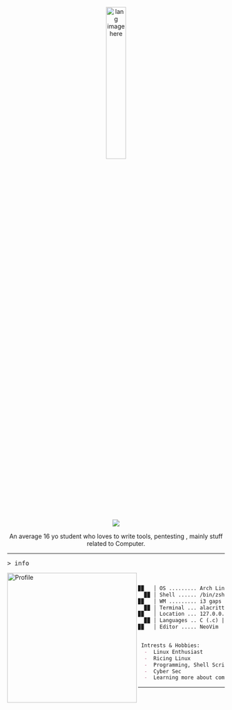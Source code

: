 <p align="center"><img width="30%" src="https://github.com/alansmathew/alansmathew/raw/master/lang.gif" alt="lang image here" /></p>

<p align="center"><img src="https://readme-typing-svg.demolab.com/?font=Iosevka&color=1ba2cf&vCenter=true&width=210&height=35&lines=Hey,+It's+Raina" /> </p>

<p align="center">An average 16 yo student who loves to write tools, pentesting , mainly stuff related to Computer.</p>

---

<kbd>> info</kbd>

<img align="left" src="https://avatars.githubusercontent.com/u/131177110?v=4" alt="Profile" height="300" width="300">


```markdown

  
▉▉   │ OS ......... Arch Linux (btw) x86_64
  ▉▉ │ Shell ...... /bin/zsh
▉▉   │ WM ......... i3 gaps | awesome
  ▉▉ │ Terminal ... alacritty
▉▉   │ Location ... 127.0.0.1
  ▉▉ │ Languages .. C (.c) | Python (.py) | Shell Scripting (.sh)
▉▉   │ Editor ..... NeoVim


 Intrests & Hobbies:
  -  Linux Enthusiast
  -  Ricing Linux
  -  Programming, Shell Scripting
  -  Cyber Sec
  -  Learning more about computer is very enjoyable for me 
```
---


